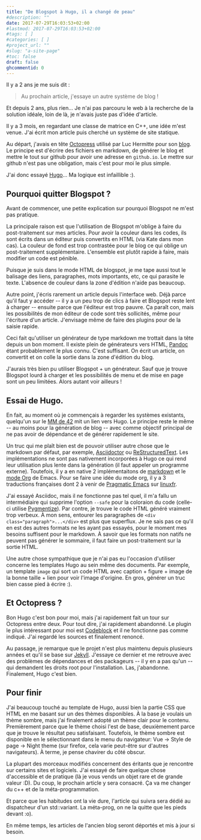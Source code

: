 ```yaml
---
title: "De Blogspot à Hugo, il a changé de peau"
#description: ""
date: 2017-07-29T16:03:53+02:00
#lastmod: 2017-07-29T16:03:53+02:00
#tags: [ ]
#categories: [ ]
#project_url: ""
#slug: "a-site-page"
#toc: false
draft: false
ghcommentid: 0
---
```


Il y a 2 ans je me suis dit :

> Au prochain article, j'essaye un autre système de blog !

Et depuis 2 ans, plus rien... Je n'ai pas parcouru le web à la recherche de la solution idéale, loin de là, je n'avais juste pas d'idée d'article.

Il y a 3 mois, en regardant une classe de matrice en C++, une idée m'est venue. J'ai écrit mon article puis cherché un système de site statique.

Au départ, j'avais en tête [Octopress][octopress] utilisé par Luc Hermitte pour son [blog][lmghs_blog]. Le principe est d'écrire des fichiers en markdown, de générer le blog et mettre le tout sur github pour avoir une adresse en `github.io`. Le mettre sur github n'est pas une obligation, mais c'est pour moi le plus simple.

J'ai donc essayé [Hugo][hugo]... Ma logique est infaillible :).

## Pourquoi quitter Blogspot ?

Avant de commencer, une petite explication sur pourquoi Blogspot ne m'est pas pratique.

La principale raison est que l'utilisation de Blogspot m'oblige à faire du post-traitement sur mes articles. Pour avoir la couleur dans les codes, ils sont écrits dans un éditeur puis convertits en HTML (via Kate dans mon cas). La couleur de fond est trop contrastée pour le blog ce qui oblige un post-traitement supplémentaire. L'ensemble est plutôt rapide à faire, mais modifier un code est pénible.

Puisque je suis dans le mode HTML de blogspot, je me tape aussi tout le balisage des liens, paragraphes, mots importants, etc, ce qui parasite le texte. L'absence de couleur dans la zone d'édition n'aide pas beaucoup.

Autre point, j'écris rarement un article depuis l'interface web. Déjà parce qu'il faut y accéder -- il y a un peu trop de clics à faire et Blogspot reste lent à charger -- ensuite parce que l'éditeur est trop pauvre. Ça paraît con, mais les possibilités de mon éditeur de code sont très sollicités, même pour l'écriture d'un article. J'envisage même de faire des plugins pour de la saisie rapide.

Ceci fait qu'utiliser un générateur de type markdown me trottait dans la tête depuis un bon moment. Il existe plein de générateurs vers HTML, [Pandoc][pandoc] étant probablement le plus connu. C'est suffisant. On écrit un article, on convertit et on colle la sortie dans la zone d'édition du blog.

J'aurais très bien pu utiliser Blogspot + un générateur. Sauf que je trouve Blogspot lourd à charger et les possibilités de menu et de mise en page sont un peu limitées. Alors autant voir ailleurs !

## Essai de Hugo.

En fait, au moment où je commençais à regarder les systèmes existants, quelqu'un sur le [MM de 42][mm42] mit un lien vers Hugo. Le principe reste le même -- au moins pour la génération de blog -- avec comme objectif principal de ne pas avoir de dépendance et de générer rapidement le site.

Un truc qui me plaît bien est de pouvoir utiliser autre chose que le markdown par défaut, par exemple, [Asciidoctor][asciidoc] ou [ReStructuredText][reST]. Les implémentations ne sont pas nativement incorporées à Hugo ce qui rend leur utilisation plus lente dans la génération (il faut appeler un programme externe). Toutefois, il y a en native 2 implémentaitons de [markdown][hugo_content_format] et le [mode Org][org] de Emacs. Pour se faire une idée du mode org, il y a 3 traductions françaises dont 2 à venir de [Pragmatic Emacs](pragmatic_emacs) sur [linuxfr](linuxfr_org).

J'ai essayé Asciidoc, mais il ne fonctionne pas tel quel, il m'a fallu un intermédiaire qui supprime l'option `--safe` pour la coloraion du code (celle-ci utilise [Pygmentize](pygmentize)). Par contre, je trouve le code HTML généré vraiment trop verbeux. À mon sens, entourer les paragraphes de `<div class="paragraph">...</div>` est plus que superflux. Je ne sais pas ce qu'il en est des autres formats ne les ayant pas essayés, pour le moment mes besoins suffisent pour le markdown. À savoir que les formats non natifs ne peuvent pas générer le sommaire, il faut faire un post-traitement sur la sortie HTML.

Une autre chose sympathique que je n'ai pas eu l'occasion d'utiliser concerne les templates Hugo au sein même des documents. Par exemple, un template `image` qui sort un code HTML avec caption + figure + image de la bonne taille + lien pour voir l'image d'origine. En gros, générer un truc bien casse pied à écrire :).

## Et Octopress ?

Bon Hugo c'est bon pour moi, mais j'ai rapidement fait un tour sur Octopress entre deux. Pour tout dire, j'ai rapidement abandonné. Le plugin le plus intéressant pour moi est [Codeblock][octopress_codeblock] et il ne fonctionne pas comme indiqué. J'ai regardé les sources et finalement renoncé.

Au passage, je remarque que le projet n'est plus maintenu depuis plusieurs années et qu'il se base sur [Jekyll](jekyll). J'essaye ce dernier et me retrouve avec des problèmes de dépendances et des packageurs -- il y en a pas qu'un -- qui demandent les droits root pour l'installation. Las, j'abandonne. Finalement, Hugo c'est bien.

## Pour finir

J'ai beaucoup touché au template de Hugo, aussi bien la partie CSS que HTML en me basant sur un des thèmes disponibles. À la base je voulais un thème sombre, mais j'ai finalement adopté un thème clair pour le contenu. Premièrement parce que le thème choisi l'est de base, deuxièmement parce que je trouve le résultat peu satisfaisant. Toutefois, le thème sombre est disponible en le sélectionnant dans le menu du navigateur: Vue -> Style de page -> Night theme (sur firefox, cela varie peut-être sur d'autres navigateurs). À terme, je pense chavirer du côté obscur.

La plupart des morceaux modifiés concernent des éritants que je rencontre sur certains sites et logiciels. J'ai essayé de faire quelque chose d'accessible et de pratique (là je vous vends un objet rare et de grande valeur :D). Du coup, le prochain article y sera consacré. Ça va me changer du c++ et de la méta-programmation.

Et parce que les habitudes ont la vie dure, l'article qui suivra sera dédié au dispatcheur d'un std::variant. La méta-prog, on ne la quitte que les pieds devant :o).

En même temps, les articles de l'ancien blog seront déportés et mis à jour si besoin.


[octopress]:http://octopress.org/
[hugo]:https://github.com/gohugoio/hugo
[pandoc]:http://pandoc.org/
[lmghs_blog]:http://luchermitte.github.io/
[mm42]:https://openclassrooms.com/forum/sujet/groupe-communautaire-groupe-42
[reST]:http://docutils.sourceforge.net/rst.html
[asciidoc]:http://asciidoc.org/
[org]:http://orgmode.org/
[hugo_content_format]:https://gohugo.io/content-management/formats/
[linuxfr_org]:https://linuxfr.org/tags/orgmode/public
[pragmatic_emacs]:http://pragmaticemacs.com/
[pygmentize]:http://pygments.org/
[octopress_codeblock]:http://octopress.org/docs/plugins/codeblock/
[jekyll]:https://jekyllrb.com/
